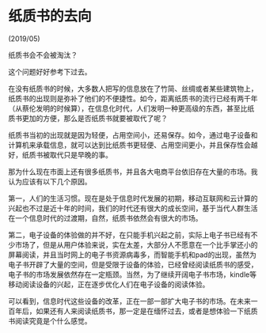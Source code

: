 # 纸质书的去向

(2019/05)

纸质书会不会被淘汰？

这个问题好好参考下过去。

在没有纸质书的时候，大多数人把写的信息放在了竹简、丝绸或者某些建筑物上，纸质书的出现则是弥补了他们的不便捷性。如今，距离纸质书的流行已经有两千年（从蔡伦发明的时候算），在信息化时代，人们发明一种更高级的东西，甚至比纸质书更加的方便，那么是否纸质书就要被取代了呢？

纸质书当初的出现就是因为轻便，占用空间小，还易保存。如今，通过电子设备和计算机来承载信息，就可以达到比纸质书更轻便、占用空间更小，并且保存性会越好，纸质书被取代只是早晚的事。

那为什么现在市面上还有很多纸质书，并且各大电商平台依旧存在大量的市场。我认为应该有以下几个原因。

第一，人们的生活习惯。现在是处于信息时代发展的初期，移动互联网和云计算的兴起也不过是近十年的时间，我们的时代还有很大的成长空间，基于当代人群生活在一个信息时代的过渡期，自然，纸质书依然会有很大的市场。

第二，电子设备的体验做的并不好，在只能手机兴起之前，实际上电子书已经有不少市场了，但是从用户体验来说，实在太差，大部分人不愿意在一个比手掌还小的屏幕阅读，并且当时网上的电子书资源病毒多，而智能手机和pad的出现，虽然为电子书开辟了大量的空间，但是受限于设备的体验，已经曾经阅读纸质书的感受，电子书的市场发展依然存在一定瓶颈。当然，为了继续开阔电子书市场，kindle等移动阅读设备的兴起，正在逐步优化人们在电子设备的阅读体验。

可以看到，信息时代这些设备的改革，正在一部一部扩大电子书的市场。在未来一百年后，如果还有人来阅读纸质书，那一定是在缅怀过去，或者是想体验一下纸质书阅读究竟是个什么感觉。

